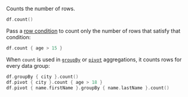 [//]: # (title: count)

<!---IMPORT org.jetbrains.kotlinx.dataframe.samples.api.Analyze-->

Counts the number of rows.

<!---FUN count-->

```kotlin
df.count()
```

<!---END-->

Pass a [row condition](DataRow.md#row-conditions) to count only the number of rows that satisfy that condition:

<!---FUN countCondition-->

```kotlin
df.count { age > 15 }
```

<!---END-->

When `count` is used in [`groupBy`](groupBy.md#aggregation) or [`pivot`](pivot.md#aggregation) aggregations,
it counts rows for every data group:

<!---FUN countAggregation-->

```kotlin
df.groupBy { city }.count()
df.pivot { city }.count { age > 18 }
df.pivot { name.firstName }.groupBy { name.lastName }.count()
```

<dataFrame src="org.jetbrains.kotlinx.dataframe.samples.api.Analyze.countAggregation.html"/>
<!---END-->
